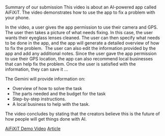 Summary of our submission
This video is about an AI-powered app called AiFiXiT. The video demonstrates how to use the app to fix a problem with your phone.

In the video, a user gives the app permission to use their camera and GPS. The user then takes a picture of what needs fixing. In this case, the user wants their eyeglass lenses cleaned. The user can then specify what needs to be done in the app, and the app will generate a detailed overview of how to fix the problem. 
The user can also edit the information provided by the app and add any additional notes. Since the user gave the app permission to use their GPS location, the app can also recommend local businesses that can help fix the problem. Once the user is satisfied with the information, they can save it …

The Gemini will provide information on:
* Overview of how to solve the task
* The parts needed and the budget for the task
* Step-by-step instructions. 
* A local business to help with the task.


The video concludes by stating that the creators believe this is the future of how people will get things done with AI.


[AiFiXiT Demo Video](https://youtu.be/bSK7EGx2KHs)
[Article](https://zoewave.medium.com/gemini-dev-competition-8ecb06455754)
